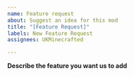 ```yaml
---
name: Feature request
about: Suggest an idea for this mod
title: "[Feature Request]"
labels: New Feature Request
assignees: UKMinecrafted

---
```


**Describe the feature you want us to add**
